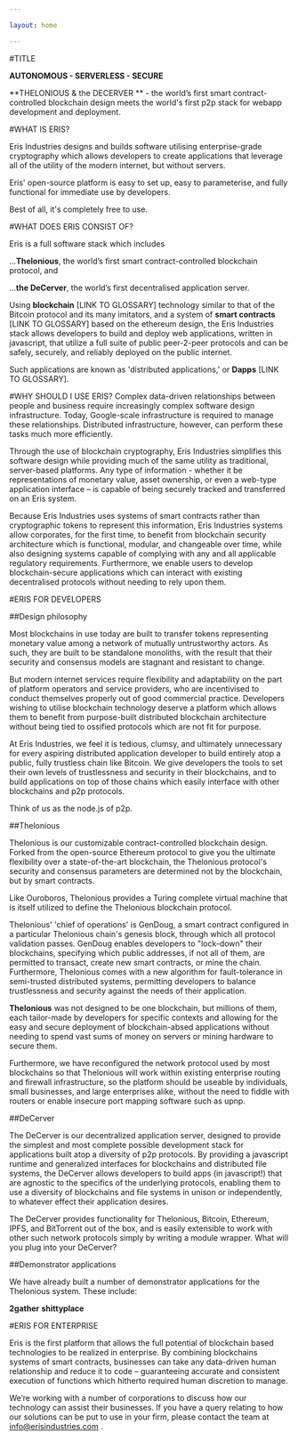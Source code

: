 ```yaml
---

layout: home

---
```


#TITLE

**AUTONOMOUS - SERVERLESS - SECURE**

**THELONIOUS & the DECERVER ** - the world’s first smart contract-controlled blockchain design meets the world's first p2p stack for webapp development and deployment.

#WHAT IS ERIS?

Eris Industries designs and builds software utilising enterprise-grade cryptography which allows developers to create applications that leverage all of the utility of the modern internet, but without servers.

Eris' open-source platform is easy to set up, easy to parameterise, and fully functional for immediate use by developers.

Best of all, it's completely free to use.

#WHAT DOES ERIS CONSIST OF?

Eris is a full software stack which includes

...**Thelonious**, the world’s first smart contract-controlled blockchain protocol, and

...**the DeCerver**, the world’s first decentralised application server.

Using **blockchain** [LINK TO GLOSSARY] technology similar to that of the Bitcoin protocol and its many imitators, and a system of **smart contracts** [LINK TO GLOSSARY] based on the ethereum design, the Eris Industries stack allows developers to build and deploy web applications, written in javascript, that utilize a full suite of public peer-2-peer protocols and can be safely, securely, and reliably deployed on the public internet.

Such applications are known as 'distributed applications,' or **Dapps** [LINK TO GLOSSARY].

#WHY SHOULD I USE ERIS?
Complex data-driven relationships between people and business require increasingly complex software design infrastructure. Today, Google-scale infrastructure is required to manage these relationships. Distributed infrastructure, however, can perform these tasks much more efficiently.

Through the use of blockchain cryptography, Eris Industries simplifies this software design while providing much of the same utility as traditional, server-based platforms. Any type of information - whether it be representations of monetary value, asset ownership, or even a web-type application interface – is capable of being securely tracked and transferred on an Eris system.

Because Eris Industries uses systems of smart contracts rather than cryptographic tokens to represent this information, Eris Industries systems allow corporates, for the first time, to benefit from blockchain security architecture which is functional, modular, and changeable over time, while also designing systems capable of complying with any and all applicable regulatory requirements. Furthermore, we enable users to develop blockchain-secure applications which can interact with existing decentralised protocols without needing to rely upon them.

#ERIS FOR DEVELOPERS

##Design philosophy

Most blockchains in use today are built to transfer tokens representing monetary value among a network of mutually untrustworthy actors. As such, they are built to be standalone monoliths, with the result that their security and consensus models are stagnant and resistant to change.

But modern internet services require flexibility and adaptability on the part of platform operators and service providers, who are incentivised to conduct themselves properly out of good commercial practice. Developers wishing to utilise blockchain technology deserve a platform which allows them to benefit from purpose-built distributed blockchain architecture without being tied to ossified protocols which are not fit for purpose.

At Eris Industries, we feel it is tedious, clumsy, and ultimately unnecessary for every aspiring distributed application developer to build entirely atop a public, fully trustless chain like Bitcoin. We give developers the tools to set their own levels of trustlessness and security in their blockchains, and to build applications on top of those chains which easily interface with other blockchains and p2p protocols.

Think of us as the node.js of p2p.

##Thelonious

Thelonious is our customizable contract-controlled blockchain design. Forked from the open-source Ethereum protocol to give you the ultimate flexibility over a state-of-the-art blockchain, the Thelonious protocol's security and consensus parameters are determined not by the blockchain, but by smart contracts.

Like Ouroboros, Thelonious provides a Turing complete virtual machine that is itself utilized to define the Thelonious blockchain protocol.

Thelonious' 'chief of operations' is GenDoug, a smart contract configured in a particular Thelonious chain's genesis block, through which all protocol validation passes. GenDoug enables developers to "lock-down" their blockchains, specifying which public addresses, if not all of them, are permitted to transact, create new smart contracts, or mine the chain. Furthermore, Thelonious comes with a new algorithm for fault-tolerance in semi-trusted distributed systems, permitting developers to balance trustlessness and security against the needs of their application.

**Thelonious** was not designed to be one blockchain, but millions of them, each tailor-made by developers for specific contexts and allowing for the easy and secure deployment of blockchain-absed applications without needing to spend vast sums of money on servers or mining hardware to secure them.

Furthermore, we have reconfigured the network protocol used by most blockchains so that Thelonious will work within existing enterprise routing and firewall infrastructure, so the platform should be useable by individuals, small businesses, and large enterprises alike, without the need to fiddle with routers or enable insecure port mapping software such as upnp.

##DeCerver

The DeCerver is our decentralized application server, designed to provide the simplest and most complete possible development stack for applications built atop a diversity of p2p protocols. By providing a javascript runtime and generalized interfaces for blockchains and distributed file systems, the DeCerver allows developers to build apps (in javascript!) that are agnostic to the specifics of the underlying protocols, enabling them to use a diversity of blockchains and file systems in unison or independently, to whatever effect their application desires.

The DeCerver provides functionality for Thelonious, Bitcoin, Ethereum, IPFS, and BitTorrent out of the box, and is easily extensible to work with other such network protocols simply by writing a module wrapper. What will you plug into your DeCerver?

##Demonstrator applications

We have already built a number of demonstrator applications for the Thelonious system. These include:

**2gather**
**shittyplace**

#ERIS FOR ENTERPRISE

Eris is the first platform that allows the full potential of blockchain based technologies to be realized in enterprise. By combining blockchains systems of smart contracts, businesses can take any data-driven human relationship and reduce it to code – guaranteeing accurate and consistent execution of functions which hitherto required human discretion to manage.

We’re working with a number of corporations to discuss how our technology can assist their businesses. If you have a query relating to how our solutions can be put to use in your firm, please contact the team at info@erisindustries.com .

